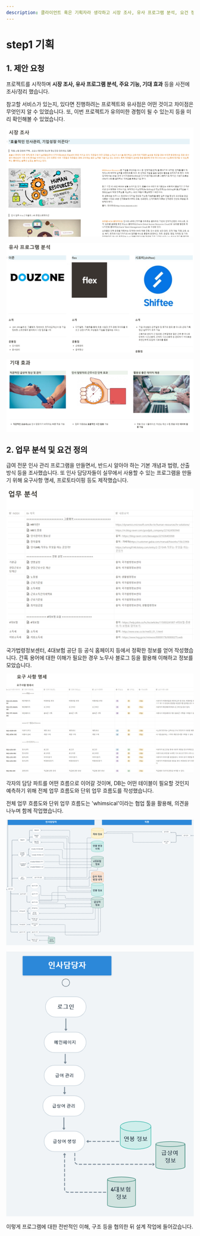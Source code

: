 ```yaml
---
description: 클라이언트 혹은 기획자라 생각하고 시장 조사, 유사 프로그램 분석, 요건 정의 등을 진행했습니다.
---
```


# step1 기획

## 1. 제안 요청

프로젝트를 시작하며 **시장 조사, 유사 프로그램 분석, 주요 기능, 기대 효과** 등을 사전에 조사/정리 했습니다.&#x20;

참고할 서비스가 있는지, 있다면 진행하려는 프로젝트와 유사점은 어떤 것이고 차이점은 무엇인지 알 수 있었습니다. 또, 이번 프로젝트가 유의미한 경험이 될 수 있는지 등을 미리 확인해볼 수 있었습니다.

&#x20;&#x20;

![](<../../.gitbook/assets/image (4).png>)

![](<../../.gitbook/assets/image (16).png>)

![](<../../.gitbook/assets/image (34).png>)

## 2. 업무 분석 및 요건 정의

급여 전문 인사 관리 프로그램을 만들면서, 반드시 알아야 하는 기본 개념과 법령, 산출 방식 등을 조사했습니다. 또 인사 담당자들이 실무에서 사용할 수 있는 프로그램을 만들기 위해  요구사항 명세, 프로토타이핑 등도 제작했습니다.

![](<../../.gitbook/assets/image (55).png>)

국가법령정보센터, 4대보험 공단 등 공식 홈페이지 등에서 정확한 정보를 얻어 작성했습니다. 간혹 용어에 대한 이해가 필요한 경우 노무사 블로그 등을 활용해 이해하고 정보를 모았습니다.



![](<../../.gitbook/assets/image (39).png>)



각자의 담당 파트를 어떤 흐름으로 이어갈 것이며, DB는 어떤 테이블이 필요할 것인지 예측하기 위해 전체 업무 흐름도와 단위 업무 흐름도를 작성했습니다.

전체 업무 흐름도와 단위 업무 흐름도는 'whimsical'이라는 협업 툴을 활용해, 의견을 나누며 함께 작업했습니다.

![전체 업무 흐름도 중 일부](../../.gitbook/assets/final-total.png)

![급상여 생성 단위 업무 흐름도](<../../.gitbook/assets/image (18) (1).png>)

이렇게 프로그램에 대한 전반적인 이해, 구조 등을 협의한 뒤 설계 작업에 들어갔습니다.
